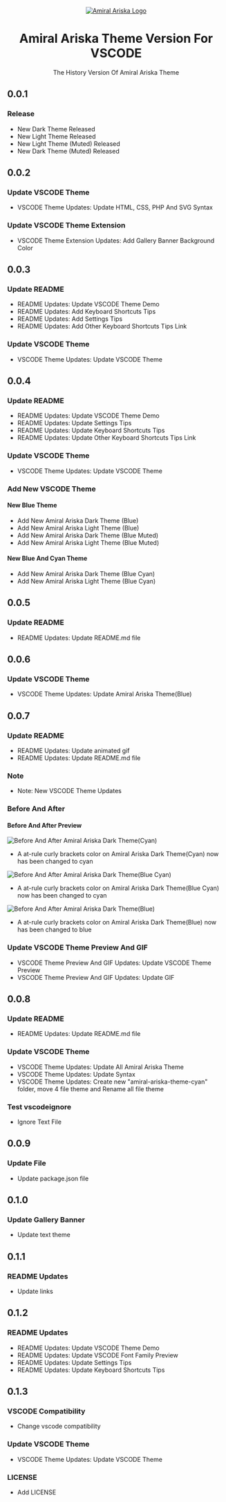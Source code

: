 <p align="center">
    <a href="https://xp.io/storage/bueSfh0.png">
        <img src="https://xp.io/storage/bueSfh0.png" alt="Amiral Ariska Logo">
    </a>
    <h1 align="center">Amiral Ariska Theme Version For VSCODE</h1>
    <p align="center">The History Version Of Amiral Ariska Theme</p>
</p>

## 0.0.1
### Release
- New Dark Theme Released
- New Light Theme Released
- New Light Theme (Muted) Released
- New Dark Theme (Muted) Released

## 0.0.2
### Update VSCODE Theme
- VSCODE Theme Updates: Update HTML, CSS, PHP And SVG Syntax

### Update VSCODE Theme Extension
- VSCODE Theme Extension Updates: Add Gallery Banner Background Color

## 0.0.3
### Update README
- README Updates: Update VSCODE Theme Demo
- README Updates: Add Keyboard Shortcuts Tips
- README Updates: Add Settings Tips
- README Updates: Add Other Keyboard Shortcuts Tips Link

### Update VSCODE Theme
- VSCODE Theme Updates: Update VSCODE Theme

## 0.0.4
### Update README
- README Updates: Update VSCODE Theme Demo
- README Updates: Update Settings Tips
- README Updates: Update Keyboard Shortcuts Tips
- README Updates: Update Other Keyboard Shortcuts Tips Link

### Update VSCODE Theme
- VSCODE Theme Updates: Update VSCODE Theme

### Add New VSCODE Theme
#### New Blue Theme
- Add New Amiral Ariska Dark Theme (Blue)
- Add New Amiral Ariska Light Theme (Blue)
- Add New Amiral Ariska Dark Theme (Blue Muted)
- Add New Amiral Ariska Light Theme (Blue Muted)

#### New Blue And Cyan Theme
- Add New Amiral Ariska Dark Theme (Blue Cyan)
- Add New Amiral Ariska Light Theme (Blue Cyan)

## 0.0.5
### Update README
- README Updates: Update README.md file

## 0.0.6
### Update VSCODE Theme
- VSCODE Theme Updates: Update Amiral Ariska Theme(Blue)

## 0.0.7
### Update README
- README Updates: Update animated gif
- README Updates: Update README.md file

### Note
- Note: New VSCODE Theme Updates

### Before And After
#### Before And After Preview
![Before And After Amiral Ariska Dark Theme(Cyan)](https://xp.io/storage/1mlGhP52.jpg)
- A at-rule curly brackets color on Amiral Ariska Dark Theme(Cyan) now has been changed to cyan

![Before And After Amiral Ariska Dark Theme(Blue Cyan)](https://xp.io/storage/1minUbtQ.jpg)
- A at-rule curly brackets color on Amiral Ariska Dark Theme(Blue Cyan) now has been changed to cyan

![Before And After Amiral Ariska Dark Theme(Blue)](https://xp.io/storage/1mkyyhgd.jpg)
- A at-rule curly brackets color on Amiral Ariska Dark Theme(Blue) now has been changed to blue

### Update VSCODE Theme Preview And GIF
- VSCODE Theme Preview And GIF Updates: Update VSCODE Theme Preview
- VSCODE Theme Preview And GIF Updates: Update GIF

## 0.0.8
### Update README
- README Updates: Update README.md file

### Update VSCODE Theme
- VSCODE Theme Updates: Update All Amiral Ariska Theme
- VSCODE Theme Updates: Update Syntax
- VSCODE Theme Updates: Create new "amiral-ariska-theme-cyan" folder, move 4 file theme and Rename all file theme

### Test vscodeignore
- Ignore Text File

## 0.0.9
### Update File
- Update package.json file

## 0.1.0
### Update Gallery Banner
- Update text theme

## 0.1.1
### README Updates
- Update links

## 0.1.2
### README Updates
- README Updates: Update VSCODE Theme Demo
- README Updates: Update VSCODE Font Family Preview
- README Updates: Update Settings Tips
- README Updates: Update Keyboard Shortcuts Tips

## 0.1.3
### VSCODE Compatibility
- Change vscode compatibility

### Update VSCODE Theme
- VSCODE Theme Updates: Update VSCODE Theme

### LICENSE
- Add LICENSE